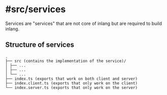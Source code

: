 # #src/services

Services are "services" that are not core of inlang but are required to build inlang.

## Structure of services

```
.
├── src (contains the implementation of the service)/
│ ├── ...
│ ├── ...
│ └── ...
├── index.ts (exports that work on both client and server)
├── index.client.ts (exports that only work on the client)
└── index.server.ts (exports that only work on the server)
```
